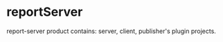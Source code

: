 reportServer
============

report-server product contains: server, client, publisher's plugin projects.
